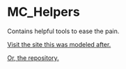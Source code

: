 # MC_Helpers
Contains helpful tools to ease the pain.

[Visit the site this was modeled after.](http://notwoods.github.io/minecraft-tools/)

[Or, the repository.](https://github.com/NotWoods/minecraft-tools)
